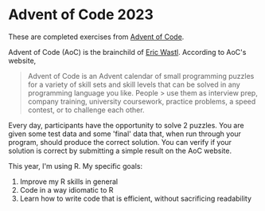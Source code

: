 # Advent of Code 2023
These are completed exercises from [Advent of Code](https://adventofcode.com/). 

Advent of Code (AoC) is the brainchild of [Eric Wastl](https://github.com/topaz). According to AoC's website, 
> Advent of Code is an Advent calendar of small programming puzzles for a variety of skill sets and skill levels that can be solved in any programming language you like. People > use them as interview prep, company training, university coursework, practice problems, a speed contest, or to challenge each other.

Every day, participants have the opportunity to solve 2 puzzles. You are given some test data and some 'final' data that, when run through
your program, should produce the correct solution. You can verify if your solution is correct by submitting a simple result on the AoC website.

This year, I'm using R. My specific goals:
1. Improve my R skills in general
2. Code in a way idiomatic to R
3. Learn how to write code that is efficient, without sacrificing readability